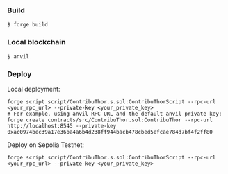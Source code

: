 ### Build

```shell
$ forge build
```

### Local blockchain

```shell
$ anvil
```

### Deploy

Local deployment:

```shell
forge script script/ContribuThor.s.sol:ContribuThorScript --rpc-url <your_rpc_url> --private-key <your_private_key>
# For example, using anvil RPC URL and the default anvil private key:
forge create contracts/src/ContribuThor.sol:ContribuThor --rpc-url http://localhost:8545 --private-key 0xac0974bec39a17e36ba4a6b4d238ff944bacb478cbed5efcae784d7bf4f2ff80
```

Deploy on Sepolia Testnet:

```shell
forge script script/ContribuThor.s.sol:ContribuThorScript --rpc-url <your_rpc_url> --private-key <your_private_key>
```

